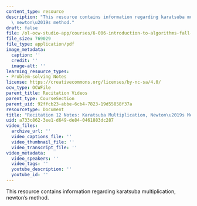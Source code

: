 ```yaml
---
content_type: resource
description: "This resource contains information regarding karatsuba multiplication,\
  \ newton\u2019s method."
draft: false
file: /ol-ocw-studio-app/courses/6-006-introduction-to-algorithms-fall-2011/a733c8623ee1d649de840461883dc287_MIT6_006F11_rec12.pdf
file_size: 769029
file_type: application/pdf
image_metadata:
  caption: ''
  credit: ''
  image-alt: ''
learning_resource_types:
- Problem-solving Notes
license: https://creativecommons.org/licenses/by-nc-sa/4.0/
ocw_type: OCWFile
parent_title: Recitation Videos
parent_type: CourseSection
parent_uid: 92ffcb23-abbe-6cb4-7823-19d55858f37a
resourcetype: Document
title: "Recitation 12 Notes: Karatsuba Multiplication, Newton\u2019s Method"
uid: a733c862-3ee1-d649-de84-0461883dc287
video_files:
  archive_url: ''
  video_captions_file: ''
  video_thumbnail_file: ''
  video_transcript_file: ''
video_metadata:
  video_speakers: ''
  video_tags: ''
  youtube_description: ''
  youtube_id: ''
---
```

This resource contains information regarding karatsuba multiplication, newton’s method.